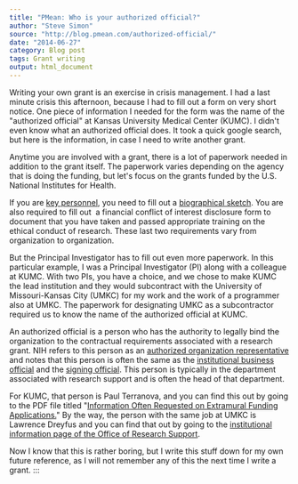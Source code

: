 ```yaml
---
title: "PMean: Who is your authorized official?"
author: "Steve Simon"
source: "http://blog.pmean.com/authorized-official/"
date: "2014-06-27"
category: Blog post
tags: Grant writing
output: html_document
---
```


Writing your own grant is an exercise in crisis management. I had a last
minute crisis this afternoon, because I had to fill out a form on very
short notice. One piece of information I needed for the form was the
name of the "authorized official" at Kansas University Medical Center
(KUMC). I didn't even know what an authorized official does. It took a
quick google search, but here is the information, in case I need to
write another grant.

<!---More--->

Anytime you are involved with a grant, there is a lot of paperwork
needed in addition to the grant itself. The paperwork varies depending
on the agency that is doing the funding, but let's focus on the grants
funded by the U.S. National Institutes for Health.

If you are [key
personnel](http://grants.nih.gov/grants/policy/senior_key_personnel_faqs.htm),
you need to fill out a [biographical
sketch](http://grants.nih.gov/grants/funding/phs398/biosketchsample.pdf).
You are also required to fill out  a financial conflict of interest
disclosure form to document that you have taken and passed appropriate
training on the ethical conduct of research. These last two requirements
vary from organization to organization.

But the Principal Investigator has to fill out even more paperwork. In
this particular example, I was a Principal Investigator (PI) along with
a colleague at KUMC. With two PIs, you have a choice, and we chose to
make KUMC the lead institution and they would subcontract with the
University of Missouri-Kansas City (UMKC) for my work and the work of a
programmer also at UMKC. The paperwork for designating UMKC as a
subcontractor required us to know the name of the authorized official at
KUMC.

An authorized official is a person who has the authority to legally bind
the organization to the contractual requirements associated with a
research grant. NIH refers to this person as an [authorized organization
representative](http://grants.nih.gov/grants/glossary.htm#AuthorizedOrganizationRepresentative%28AOR%29)
and notes that this person is often the same as the [institutional
business
official](http://grants.nih.gov/grants/glossary.htm#InstitutionalBusinessOfficial)
and the [signing
official](http://grants.nih.gov/grants/glossary.htm#SigningOfficial%28SO%29).
This person is typically in the department associated with research
support and is often the head of that department.

For KUMC, that person is Paul Terranova, and you can find this out by
going to the PDF file titled "[Information Often Requested on Extramural
Funding
Applications.](https://www2.kumc.edu/PDFATraining/Admin/documents/MeiShya%25201.25.08%2520Useful%2520information.pdf)"
By the way, the person with the same job at UMKC is Lawrence Dreyfus and
you can find that out by going to the [institutional information page of
the Office of Research
Support](http://ors.umkc.edu/ors-research-resources/institutional-information).

Now I know that this is rather boring, but I write this stuff down for
my own future reference, as I will not remember any of this the next
time I write a grant.
:::

